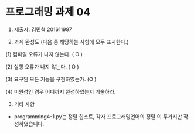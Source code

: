# 프로그래밍 과제 04

1. 제출자:   김민혁 201611997

2. 과제 완성도 (다음 중 해당하는 사항에 모두 표시한다.)

(1) 컴파일 오류가 나지 않는다. ( O )

(2) 실행 오류가 나지 않는다. ( O )

(3) 요구된 모든 기능을 구현하였는가. (O )

(4) 미원성인 경우 어디까지 완성하였는지 기술하라.

3. 기타 사항  
 - programming4-1.py는 정렬 힙소트, 각자 프로그래밍언어의 정렬 이 두가지만 작성하였습니다.
